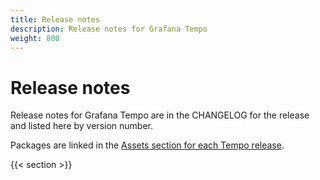 ```yaml
---
title: Release notes
description: Release notes for Grafana Tempo
weight: 800
---
```


# Release notes

Release notes for Grafana Tempo are in the CHANGELOG for the release and
listed here by version number.

Packages are linked in the [Assets section for each Tempo release](https://github.com/grafana/tempo/releases).

{{< section >}}